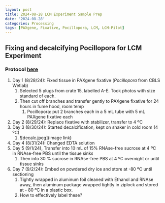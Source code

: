 ```yaml
---
layout: post
title: 2024-08-28 LCM Experiment Sample Prep
date: '2024-08-28'
categories: Processing
tags: [PAXgene, Fixative, Pocillopora, LCM, LCM-Pilot]
---
```


## Fixing and decalcifying Pocillopora for LCM Experiment

### Protocol [here](https://zdellaert.github.io/ZD_Putnam_Lab_Notebook/PAXgene-Fix-Decalc-Protocol/)

1. Day 1 (8/28/24): Fixed tissue in PAXgene fixative (*Pocillopora* from CBLS Wetlab)
   1. Selected 5 plugs from crate 15, labelled A-E. Took photos with size standard of each.
   2. Then cut off branches and transfer gently to PAXgene fixative for 24 hours in fume hood, room temp
      1. Pocillopora: put 2 branches each in a 5 mL tube with 5 mL PAXgene fixative each
2. Day 2 (8/29/24): Replace fixative with stabilizer, transfer to 4 ºC
3. Day 3 (8/30/24): Started decalcification, kept on shaker in cold room (4 ºC)
   1. ![decalc.jpeg](image link)
4. Day 4 (8/31/24): Changed EDTA solution
5. Day 5 (9/1/24), Transfer into 10 mL of 15% RNAse-free sucrose at 4 ºC in RNAse-free PBS until the tissue sinks
   1. Then into 30 % sucrose in RNAse-free PBS at 4 ºC overnight or until tissue sinks
6. Day 7 (9/2/24): Embed on powdered dry ice and store at -80 ºC until sectioning
   1. Tightly wrapped in aluminum foil cleaned with Ethanol and RNAse away, then aluminum package wrapped tightly in ziplock and stored at - 80 ºC in a plastic box.
   2. How to effectively label these?
